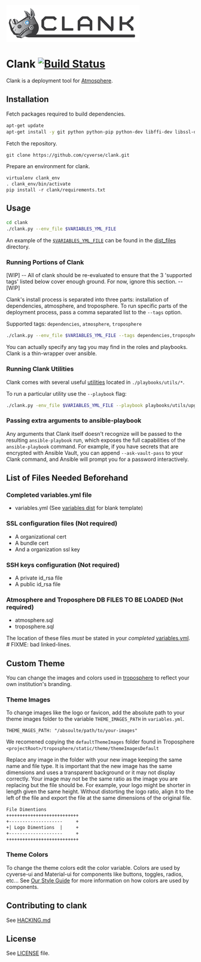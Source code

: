 ![clanklogo](media/logoClank-01.png)

# Clank  [![Build Status](https://travis-ci.org/cyverse/clank.svg?branch=master)](https://travis-ci.org/cyverse/clank)

Clank is a deployment tool for [Atmosphere](http://www.cyverse.org/atmosphere).


## Installation

Fetch packages required to build dependencies.
```bash
apt-get update
apt-get install -y git python python-pip python-dev libffi-dev libssl-dev python-virtualenv

```

Fetch the repository.
```
git clone https://github.com/cyverse/clank.git
```

Prepare an environment for clank.
```
virtualenv clank_env
. clank_env/bin/activate
pip install -r clank/requirements.txt
```


## Usage

```bash
cd clank
./clank.py --env_file $VARIABLES_YML_FILE
```

An example of the [`$VARIABLES_YML_FILE`](dist_files/variables.yml.dist) can be found in the [dist_files](dist_files) directory.

### Running Portions of Clank

[WIP] -- All of clank should be re-evaluated to ensure that the 3 'supported tags' listed below cover enough ground. For now, ignore this section. -- [WIP]

Clank's install process is separated into three parts: installation of
dependencies, atmosphere, and troposphere. To run specific parts of the
deployment process, pass a comma separated list to the `--tags` option.

Supported tags: `dependencies`, `atmosphere`, `troposphere`

```bash
./clank.py --env_file $VARIABLES_YML_FILE --tags dependencies,troposphere
```

You can actually specify any tag you may find in the roles and playbooks. Clank
is a thin-wrapper over ansible.

### Running Clank Utilities

Clank comes with several useful [utilities](playbooks/utils/README.md) located
in `./playbooks/utils/*`.

To run a particular utility use the `--playbook` flag:
```bash
./clank.py -env_file $VARIABLES_YML_FILE --playbook playbooks/utils/upgrade_postgres.yml
```

### Passing extra arguments to ansible-playbook

Any arguments that Clank itself doesn't recognize will be passed to the resulting `ansible-playbook` run, which exposes the full capabilities of the `ansible-playbook` command. For example, if you have secrets that are encrypted with Ansible Vault, you can append `--ask-vault-pass` to your Clank command, and Ansible will prompt you for a password interactively.

## List of Files Needed Beforehand

### Completed variables.yml file

* variables.yml (See [variables dist](dist_files/variables.yml.dist) for blank template)

### SSL configuration files (Not required)

* A organizational cert
* A bundle cert
* And a organization ssl key

### SSH keys configuration (Not required)

* A private id_rsa file
* A public id_rsa file

### Atmosphere and Troposphere DB FILES TO BE LOADED (Not required)

* atmosphere.sql
* troposphere.sql

The location of these files *must* be stated in your _completed_
[variables.yml](https://github.com/CyVerse/clank/blob/master/dist_files/variables.yml.dist#L52-L63).  # FIXME: bad linked-lines.

## Custom Theme

You can change the images and colors used in [troposphere](https://github.com/cyverse/troposphere) to reflect your own institution's  branding.

### Theme Images
To change images like the logo or favicon, add the absolute path to your theme images folder to the variable `THEME_IMAGES_PATH` in `variables.yml`.
```
THEME_MAGES_PATH: "/absoulte/path/to/your-images"
```
We recomened copying the `defaultThemeImages` folder found in Troposphere
`<projectRoot>/troposphere/static/theme/themeImagesDefault`

Replace any image in the folder with your new image keeping the same name and file type. It is important that the new image has the same dimensions and uses a transparent background or it may not display correctly. Your image may not be the same ratio as the image you are replacing but the file should be. For example, your logo might be shorter in length given the same height. Without distorting the logo ratio, align it to the left of the file and export the file at the same dimensions of the original file.
 

```
File Dimentions
+++++++++++++++++++++++++++
+--------------------     +
+| Logo Dimentions  |     +
+--------------------     +
+++++++++++++++++++++++++++
```
### Theme Colors
To change the theme colors edit the color variable. Colors are used by cyverse-ui and Material-ui for components like buttons, toggles, radios, etc... See [Our Style Guide](https://cyverse.github.io/cyverse-ui/) for more information on how colors are used by components.

## Contributing to clank

See [HACKING.md](./HACKING.md)

## License

See [LICENSE](LICENSE) file.
